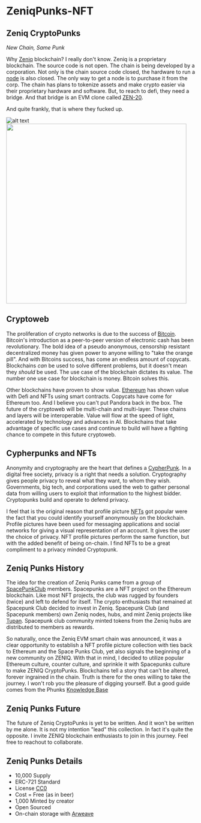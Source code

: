 # ZeniqPunks-NFT

## Zeniq CryptoPunks
*New Chain, Same Punk*

Why [Zeniq](https://www.zeniq.com) blockchain?  I really don't know.  Zeniq is a proprietary blockchain.  The source code is not open.  The chain is being developed by a corporation.  Not only is the chain source code closed, the hardware to run a [node](https://safir.com/ref/sngj217quy) is also closed.  The only way to get a node is to purchase it from the corp.  The chain has plans to tokenize assets and make crypto easier via their proprietary hardware and software.  But, to reach to defi, they need a bridge.  And that bridge is an EVM clone called [ZEN-20](https://chainlist.org/?search=zeniq).

And quite frankly, that is where they fucked up. 

![alt text](https://arweave.net/y0eXz8x0rgssFM80M1JYXQHbQMHtafYNsPkoFztNDWE/2585.png "Zeniq Alien King") 
<img src="https://ipfs.io/ipfs/QmTRcRXo6cXByjHYHTVxGpag6vpocrG3rxjPC9PxKAArR9/5262.png" width="480" height="480">

## Cryptoweb
The proliferation of crypto networks is due to the success of [Bitcoin](https://nakamotoinstitute.org).  Bitcoin's introduction as a peer-to-peer version of electronic cash has been revolutionary.  The bold idea of a pseudo anonymous, censorship resistant decentralized money has given power to anyone willing to "take the orange pill".  And with Bitcoins success, has come an endless amount of copycats.  Blockchains *can* be used to solve different problems,  but it doesn't mean they *should* be used.  The use case of the blockchain dictates its value.  The number one use case for blockchain is money.  Bitcoin solves this.  

Other blockchains have proven to show value.  [Ethereum](https://ethereum.org) has shown value with Defi and NFTs using smart contracts.  Copycats have come for Ethereum too.  And I believe you can't put Pandora back in the box.  The future of the cryptoweb will be multi-chain and multi-layer.  These chains and layers will be interoperable. Value will flow at the speed of light, accelerated by technology and advances in AI.  Blockchains that take advantage of specific use cases and continue to build will have a fighting chance to compete in this future cryptoweb.  

## Cypherpunks and NFTs
Anonymity and cryptography are the heart that defines a [CypherPunk](https://www.activism.net/cypherpunk/manifesto.html).  In a digital free society, privacy is a right that needs a solution.  Cryptography gives people privacy to reveal what they want, to whom they wish.  Governments, big tech, and  corporations used the web to gather personal data from willing users to exploit that information to the highest bidder.  Cryptopunks build and operate to defend privacy.  

I feel that is the original reason that profile picture [NFTs](https://en.wikipedia.org/wiki/Non-fungible_token) got popular were the fact that you could identify yourself anonymously on the blockchain.  Profile pictures have been used for messaging applications and social networks for giving a visual representation of an account.  It gives the user the choice of privacy.  NFT profile pictures perform the same function, but with the added benefit of being on-chain.  I find NFTs to be a great compliment to a privacy minded Cryptopunk.

## Zeniq Punks History
The idea for the creation of Zeniq Punks came from a group of [SpacePunkClub](https://www.spacepunks.club/) members.  Spacepunks are a NFT project on the Ethereum blockchain.  Like most NFT projects, the club was rugged by founders (twice) and left to defend for itself.  The crypto enthusiasts that remained at Spacepunk Club decided to invest in Zeniq.  Spacepunk Club (and Spacepunk members) own Zeniq nodes, hubs, and mint Zeniq projects like [Tupan](https://www.tupan.io/).  Spacepunk club community minted tokens from the Zeniq hubs are distributed to members as rewards.  

So naturally, once the Zeniq EVM smart chain was announced, it was a clear opportunity to establish a NFT profile picture collection with ties back to Ethereum and the Space Punks Club, yet also signals the beginning of a new community on ZENIQ.  With that in mind, I decided to utilize popular Ethereum culture, counter culture, and sprinkle it with Spacepunks culture to make ZENIQ CryptoPunks.  Blockchains tell a story that can't be altered, forever ingrained in the chain.  Truth is there for the ones willing to take the journey.  I won't rob you the pleasure of digging yourself.  But a good guide comes from the Phunks [Knowledge Base](https://phunks.gitbook.io/knowledge-base/resources/history)


## Zeniq Punks Future
The future of Zeniq CryptoPunks is yet to be written.  And it won't be written by me alone.  It is not my intention "lead" this collection.  In fact it's quite the opposite.  I invite ZENIQ blockchain enthusiasts to join in this journey.  Feel free to reachout to collaborate. 

## Zeniq Punks Details 
* 10,000 Supply
* ERC-721 Standard
* License [CC0](https://creativecommons.org/publicdomain/zero/1.0/deed.en)
* Cost = Free (as in beer)
* 1,000 Minted by creator
* Open Sourced
* On-chain storage with [Arweave](https://www.arweave.org/)

